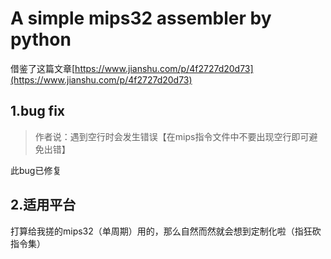 # A simple mips32 assembler by python

借鉴了这篇文章[https://www.jianshu.com/p/4f2727d20d73](https://www.jianshu.com/p/4f2727d20d73)

## 1.bug fix
> 作者说：遇到空行时会发生错误【在mips指令文件中不要出现空行即可避免出错】

此bug已修复

## 2.适用平台

打算给我搓的mips32（单周期）用的，那么自然而然就会想到定制化啦（指狂砍指令集）

## 